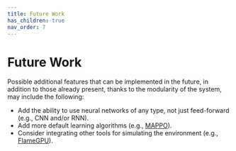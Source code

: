 ```yaml
---
title: Future Work
has_children: true
nav_order: 7
---
```


# Future Work

Possible additional features that can be implemented in the future, in addition to those already present, thanks to the modularity of the system, may include the following:

- Add the ability to use neural networks of any type, not just feed-forward (e.g., CNN and/or RNN).
- Add more default learning algorithms (e.g., [MAPPO]).
- Consider integrating other tools for simulating the environment (e.g., [FlameGPU]).



[MAPPO]: https://sites.google.com/view/mappo
[FlameGPU]: https://flamegpu.com/
